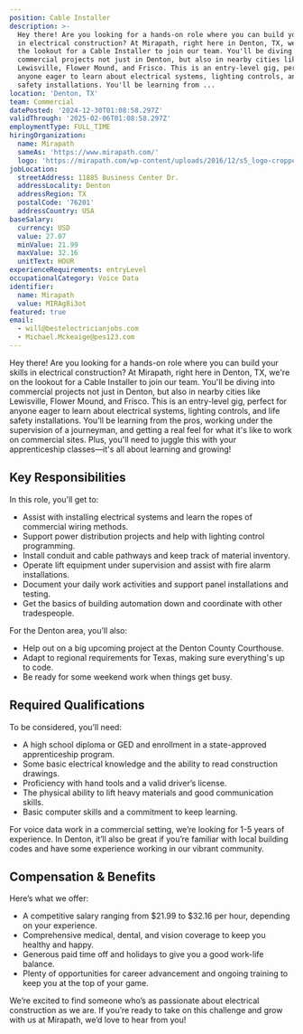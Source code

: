 ```yaml
---
position: Cable Installer
description: >-
  Hey there! Are you looking for a hands-on role where you can build your skills
  in electrical construction? At Mirapath, right here in Denton, TX, we're on
  the lookout for a Cable Installer to join our team. You'll be diving into
  commercial projects not just in Denton, but also in nearby cities like
  Lewisville, Flower Mound, and Frisco. This is an entry-level gig, perfect for
  anyone eager to learn about electrical systems, lighting controls, and life
  safety installations. You'll be learning from ...
location: 'Denton, TX'
team: Commercial
datePosted: '2024-12-30T01:08:58.297Z'
validThrough: '2025-02-06T01:08:58.297Z'
employmentType: FULL_TIME
hiringOrganization:
  name: Mirapath
  sameAs: 'https://www.mirapath.com/'
  logo: 'https://mirapath.com/wp-content/uploads/2016/12/s5_logo-cropped.png'
jobLocation:
  streetAddress: 11885 Business Center Dr.
  addressLocality: Denton
  addressRegion: TX
  postalCode: '76201'
  addressCountry: USA
baseSalary:
  currency: USD
  value: 27.07
  minValue: 21.99
  maxValue: 32.16
  unitText: HOUR
experienceRequirements: entryLevel
occupationalCategory: Voice Data
identifier:
  name: Mirapath
  value: MIRAg8i3ot
featured: true
email:
  - will@bestelectricianjobs.com
  - Michael.Mckeaige@pes123.com
---
```




Hey there! Are you looking for a hands-on role where you can build your skills in electrical construction? At Mirapath, right here in Denton, TX, we're on the lookout for a Cable Installer to join our team. You'll be diving into commercial projects not just in Denton, but also in nearby cities like Lewisville, Flower Mound, and Frisco. This is an entry-level gig, perfect for anyone eager to learn about electrical systems, lighting controls, and life safety installations. You'll be learning from the pros, working under the supervision of a journeyman, and getting a real feel for what it's like to work on commercial sites. Plus, you'll need to juggle this with your apprenticeship classes—it's all about learning and growing!

## Key Responsibilities

In this role, you'll get to:
- Assist with installing electrical systems and learn the ropes of commercial wiring methods.
- Support power distribution projects and help with lighting control programming.
- Install conduit and cable pathways and keep track of material inventory.
- Operate lift equipment under supervision and assist with fire alarm installations.
- Document your daily work activities and support panel installations and testing.
- Get the basics of building automation down and coordinate with other tradespeople.

For the Denton area, you’ll also:
- Help out on a big upcoming project at the Denton County Courthouse.
- Adapt to regional requirements for Texas, making sure everything's up to code.
- Be ready for some weekend work when things get busy.

## Required Qualifications

To be considered, you’ll need:
- A high school diploma or GED and enrollment in a state-approved apprenticeship program.
- Some basic electrical knowledge and the ability to read construction drawings.
- Proficiency with hand tools and a valid driver’s license.
- The physical ability to lift heavy materials and good communication skills.
- Basic computer skills and a commitment to keep learning.

For voice data work in a commercial setting, we’re looking for 1-5 years of experience. In Denton, it’ll also be great if you’re familiar with local building codes and have some experience working in our vibrant community.

## Compensation & Benefits

Here’s what we offer:
- A competitive salary ranging from $21.99 to $32.16 per hour, depending on your experience.
- Comprehensive medical, dental, and vision coverage to keep you healthy and happy.
- Generous paid time off and holidays to give you a good work-life balance.
- Plenty of opportunities for career advancement and ongoing training to keep you at the top of your game.

We’re excited to find someone who’s as passionate about electrical construction as we are. If you’re ready to take on this challenge and grow with us at Mirapath, we’d love to hear from you!